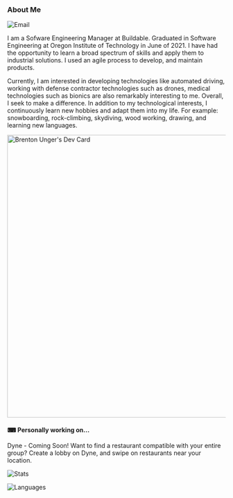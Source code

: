 ### About Me

![Email](https://img.shields.io/badge/-iungertime.github.io-lightgrey?style=for-the-badge&)

I am a Sofware Engineering Manager at Buildable. Graduated in Software Engineering at Oregon Institute of Technology in June of 2021. I have had the opportunity to learn a broad spectrum of skills and apply them to industrial solutions. I used an agile process to develop, and maintain products.

Currently, I am interested in developing technologies like automated driving, working with defense contractor technologies such as drones, medical technologies such as bionics are also remarkably interesting to me. Overall, I seek to make a difference. In addition to my technological interests, I continuously learn new hobbies and adapt them into my life. For example: snowboarding, rock-climbing, skydiving, wood working, drawing, and learning new languages.

<a href="https://app.daily.dev/iungertime"><img src="https://api.daily.dev/devcards/v2/iaixq7sZfCcmdxo5xnKa8.png?r=fbc&type=wide" width="652" alt="Brenton Unger's Dev Card"/></a>

#### ⌨ Personally working on...

Dyne - Coming Soon!
Want to find a restaurant compatible with your entire group? Create a lobby on Dyne, and swipe on restaurants near your location.

![Stats](https://github-readme-stats.vercel.app/api/?username=iUngerTime&show_icons=true)

![Languages](https://github-readme-stats.vercel.app/api/top-langs/?username=iUngerTime&layout=compact)
